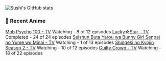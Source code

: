 ![Sushi's GitHub stats](https://github-readme-stats.vercel.app/api?username=DaSushiAsian&hide=contribs,prs)

### 🗻 Recent Anime
<!-- ANIME-LIST:START -->
[Mob Psycho 100 - TV](https://myanimelist.net/anime/32182/Mob_Psycho_100) Watching - 8 of 12 episodes
[Lucky☆Star - TV](https://myanimelist.net/anime/1887/Lucky☆Star) Completed - 24 of 24 episodes
[Seishun Buta Yarou wa Bunny Girl Senpai no Yume wo Minai - TV](https://myanimelist.net/anime/37450/Seishun_Buta_Yarou_wa_Bunny_Girl_Senpai_no_Yume_wo_Minai) Watching - 1 of 13 episodes
[Shingeki no Kyojin Season 2 - TV](https://myanimelist.net/anime/25777/Shingeki_no_Kyojin_Season_2) Watching - 10 of 12 episodes
[Guilty Crown - TV](https://myanimelist.net/anime/10793/Guilty_Crown) Watching - 18 of 22 episodes<!-- ANIME-LIST:END -->
